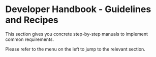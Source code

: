 # Developer Handbook - Guidelines and Recipes
This section gives you concrete step-by-step manuals to implement common requirements.

Please refer to the menu on the left to jump to the relevant section.
